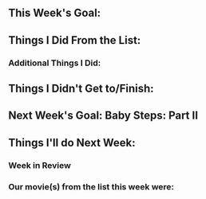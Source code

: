 ## This Week's Goal: 

## Things I Did From the List:

### Additional Things I Did:

## Things I Didn't Get to/Finish:

## Next Week's Goal: Baby Steps: Part II

## Things I'll do Next Week:

### Week in Review

### Our movie(s) from the list this week were:
